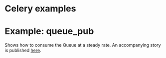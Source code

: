 # Celery examples

# Example: queue_pub

Shows how to consume the Queue at a steady rate. 
An accompanying story is published [here](https://medium.com/@MarinAgli1/consuming-and-publishing-tasks-in-celery-at-a-steady-rate-2bd7edde0f58).

